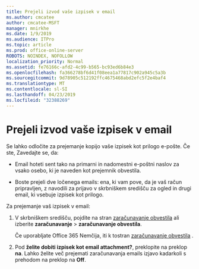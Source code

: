 ```yaml
---
title: Prejeli izvod vaše izpisek v email
ms.author: cmcatee
author: cmcatee-MSFT
manager: mnirkhe
ms.date: 1/9/2019
ms.audience: ITPro
ms.topic: article
ms.prod: office-online-server
ROBOTS: NOINDEX, NOFOLLOW
localization_priority: Normal
ms.assetid: fe76166c-afd2-4c99-b565-bc93ed6b84e3
ms.openlocfilehash: fa366278bf6d41f08eea1a77817c902a945c5a3b
ms.sourcegitcommit: 9d78905c512192ffc4675468abd2efc5f2e4baf4
ms.translationtype: MT
ms.contentlocale: sl-SI
ms.lasthandoff: 04/23/2019
ms.locfileid: "32388269"
---
```

# <a name="receive-copy-of-your-billing-statement-in-email"></a>Prejeli izvod vaše izpisek v email
Se lahko odločite za prejemanje kopijo vaše izpisek kot prilogo e-pošte. Če ste, Zavedajte se, da:
  
- Email hoteti sent tako na primarni in nadomestni e-poštni naslov za vsako osebo, ki je naveden kot prejemnik obvestila.
    
- Boste prejeli dve ločenega emails: ena, ki vam pove, da je vaš račun pripravljen, z navodili za prijavo v skrbniškem središču za ogled in drugi email, ki vsebuje izpisek kot prilogo.
    
Za prejemanje vaš izpisek v email:
  
1. V skrbniškem središču, pojdite na stran [zaračunavanje obvestila](https://go.microsoft.com/fwlink/p/?linkid=853212) ali izberite **zaračunavanje** \> **zaračunavanje obvestila**.
    
    Če uporabljate Office 365 Nemčija, iti k tostran [zaračunavanje obvestila](https://go.microsoft.com/fwlink/p/?linkid=853213) . 
    
2. Pod **želite dobiti izpisek kot email attachment?**, preklopite na preklop **na**. Lahko želite več prejemati zaračunavanja emails izjavo kadarkoli s prehodom na preklop na **Off**.
    

